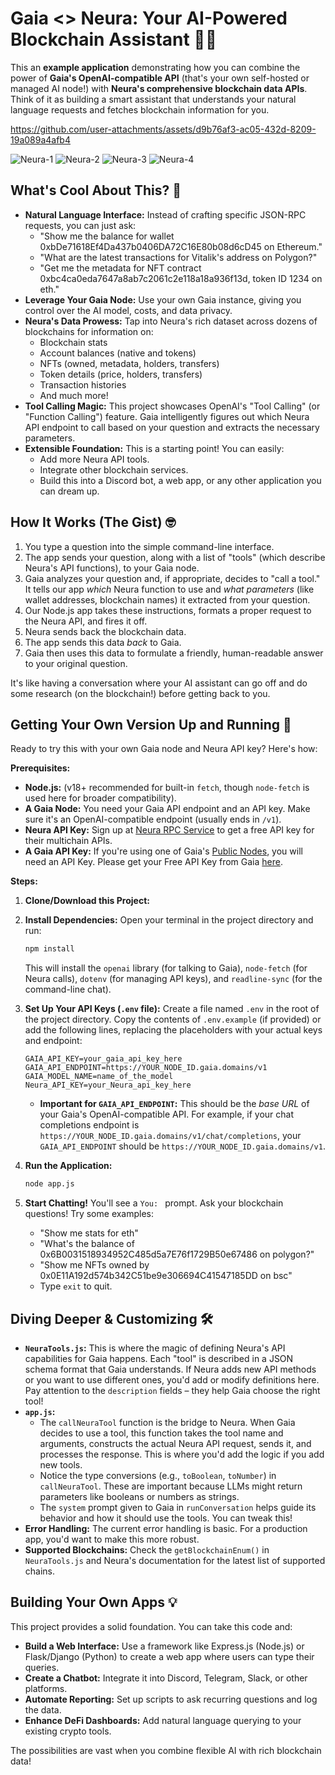 # Gaia <> Neura: Your AI-Powered Blockchain Assistant 🤖🔗

This an **example application** demonstrating how you can combine the power of **Gaia's OpenAI-compatible API** (that's your own self-hosted or managed AI node!) with **Neura's comprehensive blockchain data APIs**. Think of it as building a smart assistant that understands your natural language requests and fetches blockchain information for you.



https://github.com/user-attachments/assets/d9b76af3-ac05-432d-8209-19a089a4afb4



![Neura-1](https://github.com/user-attachments/assets/cdc76be3-4cf4-4b97-b7da-2b0a516dc895)
![Neura-2](https://github.com/user-attachments/assets/bb3c0f9e-ea21-4b95-82d1-6a38a31bbe8a)
![Neura-3](https://github.com/user-attachments/assets/222199fb-a6a0-4c59-b3b3-045fd2808f82)
![Neura-4](https://github.com/user-attachments/assets/bb1614ba-1e99-46f7-8182-416d4d6eda1f)

## What's Cool About This? 🤩

*   **Natural Language Interface:** Instead of crafting specific JSON-RPC requests, you can just ask:
    *   "Show me the balance for wallet 0xbDe71618Ef4Da437b0406DA72C16E80b08d6cD45 on Ethereum."
    *   "What are the latest transactions for Vitalik's address on Polygon?"
    *   "Get me the metadata for NFT contract 0xbc4ca0eda7647a8ab7c2061c2e118a18a936f13d, token ID 1234 on eth."
*   **Leverage Your Gaia Node:** Use your own Gaia instance, giving you control over the AI model, costs, and data privacy.
*   **Neura's Data Prowess:** Tap into Neura's rich dataset across dozens of blockchains for information on:
    *   Blockchain stats
    *   Account balances (native and tokens)
    *   NFTs (owned, metadata, holders, transfers)
    *   Token details (price, holders, transfers)
    *   Transaction histories
    *   And much more!
*   **Tool Calling Magic:** This project showcases OpenAI's "Tool Calling" (or "Function Calling") feature. Gaia intelligently figures out which Neura API endpoint to call based on your question and extracts the necessary parameters.
*   **Extensible Foundation:** This is a starting point! You can easily:
    *   Add more Neura API tools.
    *   Integrate other blockchain services.
    *   Build this into a Discord bot, a web app, or any other application you can dream up.

## How It Works (The Gist) 🤓

1.  You type a question into the simple command-line interface.
2.  The app sends your question, along with a list of "tools" (which describe Neura's API functions), to your Gaia node.
3.  Gaia analyzes your question and, if appropriate, decides to "call a tool." It tells our app *which* Neura function to use and *what parameters* (like wallet addresses, blockchain names) it extracted from your question.
4.  Our Node.js app takes these instructions, formats a proper request to the Neura API, and fires it off.
5.  Neura sends back the blockchain data.
6.  The app sends this data *back* to Gaia.
7.  Gaia then uses this data to formulate a friendly, human-readable answer to your original question.

It's like having a conversation where your AI assistant can go off and do some research (on the blockchain!) before getting back to you.

## Getting Your Own Version Up and Running 🚀

Ready to try this with your own Gaia node and Neura API key? Here's how:

**Prerequisites:**

*   **Node.js:** (v18+ recommended for built-in `fetch`, though `node-fetch` is used here for broader compatibility).
*   **A Gaia Node:** You need your Gaia API endpoint and an API key. Make sure it's an OpenAI-compatible endpoint (usually ends in `/v1`).
*   **Neura API Key:** Sign up at [Neura RPC Service](https://www.Neura.com/rpc/neura/) to get a free API key for their multichain APIs.
*   **A Gaia API Key:** If you're using one of Gaia's [Public Nodes](https://docs.gaianet.ai/nodes/), you will need an API Key. Please get your Free API Key from Gaia [here](https://docs.gaianet.ai/getting-started/authentication).

**Steps:**

1.  **Clone/Download this Project:**
2.  **Install Dependencies:**
    Open your terminal in the project directory and run:
    ```bash
    npm install
    ```
    This will install the `openai` library (for talking to Gaia), `node-fetch` (for Neura calls), `dotenv` (for managing API keys), and `readline-sync` (for the command-line chat).

3.  **Set Up Your API Keys (`.env` file):**
    Create a file named `.env` in the root of the project directory. Copy the contents of `.env.example` (if provided) or add the following lines, replacing the placeholders with your actual keys and endpoint:

    ```env
    GAIA_API_KEY=your_gaia_api_key_here
    GAIA_API_ENDPOINT=https://YOUR_NODE_ID.gaia.domains/v1
    GAIA_MODEL_NAME=name_of_the_model
    Neura_API_KEY=your_Neura_api_key_here
    ```
    *   **Important for `GAIA_API_ENDPOINT`:** This should be the *base URL* of your Gaia's OpenAI-compatible API. For example, if your chat completions endpoint is `https://YOUR_NODE_ID.gaia.domains/v1/chat/completions`, your `GAIA_API_ENDPOINT` should be `https://YOUR_NODE_ID.gaia.domains/v1`.

4.  **Run the Application:**
    ```bash
    node app.js
    ```

5.  **Start Chatting!**
    You'll see a `You: ` prompt. Ask your blockchain questions! Try some examples:
    *   "Show me stats for eth"
    *   "What's the balance of 0x6B0031518934952C485d5a7E76f1729B50e67486 on polygon?"
    *   "Show me NFTs owned by 0x0E11A192d574b342C51be9e306694C41547185DD on bsc"
    *   Type `exit` to quit.

## Diving Deeper & Customizing 🛠️

*   **`NeuraTools.js`:** This is where the magic of defining Neura's API capabilities for Gaia happens. Each "tool" is described in a JSON schema format that Gaia understands. If Neura adds new API methods or you want to use different ones, you'd add or modify definitions here. Pay attention to the `description` fields – they help Gaia choose the right tool!
*   **`app.js`:**
    *   The `callNeuraTool` function is the bridge to Neura. When Gaia decides to use a tool, this function takes the tool name and arguments, constructs the actual Neura API request, sends it, and processes the response. This is where you'd add the logic if you add new tools.
    *   Notice the type conversions (e.g., `toBoolean`, `toNumber`) in `callNeuraTool`. These are important because LLMs might return parameters like booleans or numbers as strings.
    *   The `system` prompt given to Gaia in `runConversation` helps guide its behavior and how it should use the tools. You can tweak this!
*   **Error Handling:** The current error handling is basic. For a production app, you'd want to make this more robust.
*   **Supported Blockchains:** Check the `getBlockchainEnum()` in `NeuraTools.js` and Neura's documentation for the latest list of supported chains.

## Building Your Own Apps 💡

This project provides a solid foundation. You can take this code and:

*   **Build a Web Interface:** Use a framework like Express.js (Node.js) or Flask/Django (Python) to create a web app where users can type their queries.
*   **Create a Chatbot:** Integrate it into Discord, Telegram, Slack, or other platforms.
*   **Automate Reporting:** Set up scripts to ask recurring questions and log the data.
*   **Enhance DeFi Dashboards:** Add natural language querying to your existing crypto tools.

The possibilities are vast when you combine flexible AI with rich blockchain data!
